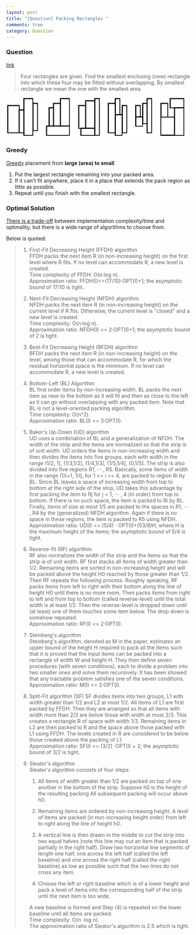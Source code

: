 ```yaml
---
layout: post
title: "[Question] Packing Rectangles "
comments: true
category: Question
---
```


### Question

[link](http://olympiads.win.tue.nl/ioi95/task/pack.html)

> Four rectangles are given. Find the smallest enclosing (new) rectangle into which these four may be fitted without overlapping. By smallest rectangle we mean the one with the smallest area.

![](/images/packing-rect.gif)

### Greedy

[Greedy](http://stackoverflow.com/a/1213571) placement from **large (area) to small**.

1. Put the largest rectangle remaining into your packed area.
1. If it can't fit anywhere, place it in a place that extends the pack region as little as possible.
1. Repeat until you finish with the smallest rectangle.

### Optimal Solution

[There is a trade-off](http://stackoverflow.com/a/4264497) between implementation complexity/time and optimality, but there is a wide range of algorithms to choose from.

Below is quoted:

<blockquote>
    <div class="post-text" itemprop="text">
<ol>
<li><p>First-Fit Decreasing Height (FFDH) algorithm<br>
FFDH packs the next item R (in non-increasing height) on the first level where R fits. If no level can accommodate R, a new level is created.<br>
Time complexity of FFDH: O(n·log n).<br>
Approximation ratio: FFDH(I)&lt;=(17/10)·OPT(I)+1; the asymptotic bound of 17/10 is tight.</p></li>
<li><p>Next-Fit Decreasing Height (NFDH) algorithm<br>
NFDH packs the next item R (in non-increasing height) on the current level if R fits. Otherwise, the current level is "closed" and a new level is created.<br>
Time complexity: O(n·log n).<br>
Approximation ratio: NFDH(I) &lt;= 2·OPT(I)+1; the asymptotic bound of 2 is tight.</p></li>
<li><p>Best-Fit Decreasing Height (BFDH) algorithm<br>
BFDH packs the next item R (in non-increasing height) on the level, among those that can accommodate R, for which the residual horizontal space is the minimum. If no level can accommodate R, a new level is created. </p></li>
<li><p>Bottom-Left (BL) Algorithm<br>
BL first order items by non-increasing width. BL packs the next item as near to the bottom as it will fit and then as close to the left as it can go without overlapping with any packed item. Note that BL is not a level-oriented packing algorithm.<br>
Time complexity: O(n^2).<br>
Approximation ratio: BL(I) &lt;= 3·OPT(I).  </p></li>
<li><p>Baker's Up-Down (UD) algorithm<br>
UD uses a combination of BL and a generalization of NFDH. The width of the strip and the items are normalized so that the strip is of unit width. UD orders the items in non-increasing width and then divides the items into five groups, each with width in the range (1/2, 1], (1/3,1/2], (1/4,1/3], (1/5,1/4], (0,1/5]. The strip is also divided into five regions R1, ··· , R5. Basically, some items of width in the range (1/i+1, 1/i], for 1 &lt;= i &lt;= 4, are packed to region Ri by BL. Since BL leaves a space of increasing width from top to bottom at the right side of the strip, UD takes this advantage by first packing the item to Rj for j = 1, ··· , 4 (in order) from top to bottom. If there is no such space, the item is packed to Ri by BL. Finally, items of size at most 1/5 are packed to the spaces in R1, ··· , R4 by the (generalized) NFDH algorithm. Again if there is no space in these regions, the item is packed to R5 using NFDH.<br>
Approximation ratio: UD(I) &lt;= (5/4) · OPT(I)+(53/8)H, where H is the maximum height of the items; the asymptotic bound of 5/4 is tight.</p></li>
<li><p>Reverse-fit (RF) algorithm<br>
RF also normalizes the width of the strip and the items so that the strip is of unit width. RF first stacks all items of width greater than 1/2. Remaining items are sorted in non-increasing height and will be packed above the height H0 reached by those greater than 1/2. Then RF repeats the following process. Roughly speaking, RF packs items from left to right with their bottom along the line of height H0 until there is no more room. Then packs items from right to left and from top to bottom (called reverse-level) until the total width is at least 1/2. Then the reverse-level is dropped down until (at least) one of them touches some item below. The drop down is somehow repeated.<br>
Approximation ratio: RF(I) &lt;= 2·OPT(I).</p></li>
<li><p>Steinberg's algorithm<br>
Steinberg's algorithm, denoted as M in the paper, estimates an upper bound of the height H required to pack all the items such that it is proved that the input items can be packed into a rectangle of width W and height H. They then define seven procedures (with seven conditions), each to divide a problem into two smaller ones and solve them recursively. It has been showed that any tractable problem satisfies one of the seven conditions.<br>
Approximation ratio: M(I) &lt;= 2·OPT(I).</p></li>
<li><p>Split-Fit algorithm (SF)
SF divides items into two groups, L1 with width greater than 1/2 and L2 at most 1/2. All items of L1 are first packed by FFDH. Then they are arranged so that all items with width more than 2/3 are below those with width at most 2/3. This creates a rectangle R of space with width 1/3. Remaining items in L2 are then packed to R and the space above those packed with L1 using FFDH. The levels created in R are considered to be below those created above the packing of L1.<br>
Approximation ratio: SF(I) &lt;= (3/2) ·OPT(I) + 2; the asymptotic bound of 3/2 is tight.</p></li>
<li><p>Sleator's algorithm<br>
Sleater's algorithm consists of four steps:</p>

<ol>
<li><p>All items of width greater than 1/2 are packed on top of one another in the bottom of the strip. Suppose h0 is the height of the resulting packing All subsequent packing will occur above h0.</p></li>
<li><p>Remaining items are ordered by non-increasing height. A level of items are packed (in non-increasing height order) from left to right along the line of height h0. </p></li>
<li><p>A vertical line is then drawn in the middle to cut the strip into two equal halves (note this line may cut an item that is packed partially in the right half). Draw two horizontal line segments of length one half, one across the left half (called the left baseline) and one across the right half (called the right baseline) as low as possible such that the two lines do not cross any item.</p></li>
<li><p>Choose the left or right baseline which is of a lower height and pack a level of items into the corresponding half of the strip until the next item is too wide.</p></li>
</ol>

<p>A new baseline is formed and Step (4) is repeated on the lower baseline until all items are packed.<br>
Time complexity: O(n ·log n).<br>
The approximation ratio of Sleator's algorithm is 2.5 which is tight.</p></li>
</ol>
    </div>
</blockquote>
